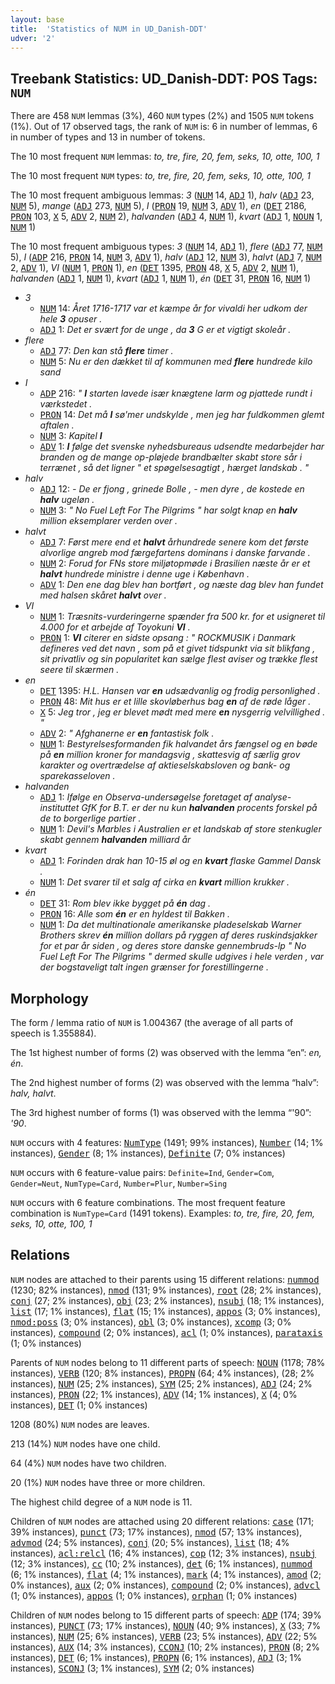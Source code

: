 ```yaml
---
layout: base
title:  'Statistics of NUM in UD_Danish-DDT'
udver: '2'
---
```


## Treebank Statistics: UD_Danish-DDT: POS Tags: `NUM`

There are 458 `NUM` lemmas (3%), 460 `NUM` types (2%) and 1505 `NUM` tokens (1%).
Out of 17 observed tags, the rank of `NUM` is: 6 in number of lemmas, 6 in number of types and 13 in number of tokens.

The 10 most frequent `NUM` lemmas: <em>to, tre, fire, 20, fem, seks, 10, otte, 100, 1</em>

The 10 most frequent `NUM` types:  <em>to, tre, fire, 20, fem, seks, 10, otte, 100, 1</em>

The 10 most frequent ambiguous lemmas: <em>3</em> (<tt><a href="da_ddt-pos-NUM.html">NUM</a></tt> 14, <tt><a href="da_ddt-pos-ADJ.html">ADJ</a></tt> 1), <em>halv</em> (<tt><a href="da_ddt-pos-ADJ.html">ADJ</a></tt> 23, <tt><a href="da_ddt-pos-NUM.html">NUM</a></tt> 5), <em>mange</em> (<tt><a href="da_ddt-pos-ADJ.html">ADJ</a></tt> 273, <tt><a href="da_ddt-pos-NUM.html">NUM</a></tt> 5), <em>I</em> (<tt><a href="da_ddt-pos-PRON.html">PRON</a></tt> 19, <tt><a href="da_ddt-pos-NUM.html">NUM</a></tt> 3, <tt><a href="da_ddt-pos-ADV.html">ADV</a></tt> 1), <em>en</em> (<tt><a href="da_ddt-pos-DET.html">DET</a></tt> 2186, <tt><a href="da_ddt-pos-PRON.html">PRON</a></tt> 103, <tt><a href="da_ddt-pos-X.html">X</a></tt> 5, <tt><a href="da_ddt-pos-ADV.html">ADV</a></tt> 2, <tt><a href="da_ddt-pos-NUM.html">NUM</a></tt> 2), <em>halvanden</em> (<tt><a href="da_ddt-pos-ADJ.html">ADJ</a></tt> 4, <tt><a href="da_ddt-pos-NUM.html">NUM</a></tt> 1), <em>kvart</em> (<tt><a href="da_ddt-pos-ADJ.html">ADJ</a></tt> 1, <tt><a href="da_ddt-pos-NOUN.html">NOUN</a></tt> 1, <tt><a href="da_ddt-pos-NUM.html">NUM</a></tt> 1)

The 10 most frequent ambiguous types:  <em>3</em> (<tt><a href="da_ddt-pos-NUM.html">NUM</a></tt> 14, <tt><a href="da_ddt-pos-ADJ.html">ADJ</a></tt> 1), <em>flere</em> (<tt><a href="da_ddt-pos-ADJ.html">ADJ</a></tt> 77, <tt><a href="da_ddt-pos-NUM.html">NUM</a></tt> 5), <em>I</em> (<tt><a href="da_ddt-pos-ADP.html">ADP</a></tt> 216, <tt><a href="da_ddt-pos-PRON.html">PRON</a></tt> 14, <tt><a href="da_ddt-pos-NUM.html">NUM</a></tt> 3, <tt><a href="da_ddt-pos-ADV.html">ADV</a></tt> 1), <em>halv</em> (<tt><a href="da_ddt-pos-ADJ.html">ADJ</a></tt> 12, <tt><a href="da_ddt-pos-NUM.html">NUM</a></tt> 3), <em>halvt</em> (<tt><a href="da_ddt-pos-ADJ.html">ADJ</a></tt> 7, <tt><a href="da_ddt-pos-NUM.html">NUM</a></tt> 2, <tt><a href="da_ddt-pos-ADV.html">ADV</a></tt> 1), <em>VI</em> (<tt><a href="da_ddt-pos-NUM.html">NUM</a></tt> 1, <tt><a href="da_ddt-pos-PRON.html">PRON</a></tt> 1), <em>en</em> (<tt><a href="da_ddt-pos-DET.html">DET</a></tt> 1395, <tt><a href="da_ddt-pos-PRON.html">PRON</a></tt> 48, <tt><a href="da_ddt-pos-X.html">X</a></tt> 5, <tt><a href="da_ddt-pos-ADV.html">ADV</a></tt> 2, <tt><a href="da_ddt-pos-NUM.html">NUM</a></tt> 1), <em>halvanden</em> (<tt><a href="da_ddt-pos-ADJ.html">ADJ</a></tt> 1, <tt><a href="da_ddt-pos-NUM.html">NUM</a></tt> 1), <em>kvart</em> (<tt><a href="da_ddt-pos-ADJ.html">ADJ</a></tt> 1, <tt><a href="da_ddt-pos-NUM.html">NUM</a></tt> 1), <em>én</em> (<tt><a href="da_ddt-pos-DET.html">DET</a></tt> 31, <tt><a href="da_ddt-pos-PRON.html">PRON</a></tt> 16, <tt><a href="da_ddt-pos-NUM.html">NUM</a></tt> 1)


* <em>3</em>
  * <tt><a href="da_ddt-pos-NUM.html">NUM</a></tt> 14: <em>Året 1716-1717 var et kæmpe år for vivaldi her udkom der hele <b>3</b> opuser .</em>
  * <tt><a href="da_ddt-pos-ADJ.html">ADJ</a></tt> 1: <em>Det er svært for de unge , da <b>3</b> G er et vigtigt skoleår .</em>
* <em>flere</em>
  * <tt><a href="da_ddt-pos-ADJ.html">ADJ</a></tt> 77: <em>Den kan stå <b>flere</b> timer .</em>
  * <tt><a href="da_ddt-pos-NUM.html">NUM</a></tt> 5: <em>Nu er den dækket til af kommunen med <b>flere</b> hundrede kilo sand</em>
* <em>I</em>
  * <tt><a href="da_ddt-pos-ADP.html">ADP</a></tt> 216: <em>" <b>I</b> starten lavede især knægtene larm og pjattede rundt i værkstedet .</em>
  * <tt><a href="da_ddt-pos-PRON.html">PRON</a></tt> 14: <em>Det må <b>I</b> sø'mer undskylde , men jeg har fuldkommen glemt aftalen .</em>
  * <tt><a href="da_ddt-pos-NUM.html">NUM</a></tt> 3: <em>Kapitel <b>I</b></em>
  * <tt><a href="da_ddt-pos-ADV.html">ADV</a></tt> 1: <em><b>I</b> følge det svenske nyhedsbureaus udsendte medarbejder har branden og de mange op-pløjede brandbælter skabt store sår i terrænet , så det ligner " et spøgelsesagtigt , hærget landskab . "</em>
* <em>halv</em>
  * <tt><a href="da_ddt-pos-ADJ.html">ADJ</a></tt> 12: <em>- De er fjong , grinede Bolle , - men dyre , de kostede en <b>halv</b> ugeløn .</em>
  * <tt><a href="da_ddt-pos-NUM.html">NUM</a></tt> 3: <em>" No Fuel Left For The Pilgrims " har solgt knap en <b>halv</b> million eksemplarer verden over .</em>
* <em>halvt</em>
  * <tt><a href="da_ddt-pos-ADJ.html">ADJ</a></tt> 7: <em>Først mere end et <b>halvt</b> århundrede senere kom det første alvorlige angreb mod færgefartens dominans i danske farvande .</em>
  * <tt><a href="da_ddt-pos-NUM.html">NUM</a></tt> 2: <em>Forud for FNs store miljøtopmøde i Brasilien næste år er et <b>halvt</b> hundrede ministre i denne uge i København .</em>
  * <tt><a href="da_ddt-pos-ADV.html">ADV</a></tt> 1: <em>Den ene dag blev han bortført , og næste dag blev han fundet med halsen skåret <b>halvt</b> over .</em>
* <em>VI</em>
  * <tt><a href="da_ddt-pos-NUM.html">NUM</a></tt> 1: <em>Træsnits-vurderingerne spænder fra 500 kr. for et usigneret til 4.000 for et arbejde af Toyokuni <b>VI</b> .</em>
  * <tt><a href="da_ddt-pos-PRON.html">PRON</a></tt> 1: <em><b>VI</b> citerer en sidste opsang : " ROCKMUSIK i Danmark defineres ved det navn , som på et givet tidspunkt via sit blikfang , sit privatliv og sin popularitet kan sælge flest aviser og trække flest seere til skærmen .</em>
* <em>en</em>
  * <tt><a href="da_ddt-pos-DET.html">DET</a></tt> 1395: <em>H.L. Hansen var <b>en</b> udsædvanlig og frodig personlighed .</em>
  * <tt><a href="da_ddt-pos-PRON.html">PRON</a></tt> 48: <em>Mit hus er et lille skovløberhus bag <b>en</b> af de røde låger .</em>
  * <tt><a href="da_ddt-pos-X.html">X</a></tt> 5: <em>Jeg tror , jeg er blevet mødt med mere <b>en</b> nysgerrig velvillighed . "</em>
  * <tt><a href="da_ddt-pos-ADV.html">ADV</a></tt> 2: <em>" Afghanerne er <b>en</b> fantastisk folk .</em>
  * <tt><a href="da_ddt-pos-NUM.html">NUM</a></tt> 1: <em>Bestyrelsesformanden fik halvandet års fængsel og en bøde på <b>en</b> million kroner for mandagsvig , skattesvig af særlig grov karakter og overtrædelse af aktieselskabsloven og bank- og sparekasseloven .</em>
* <em>halvanden</em>
  * <tt><a href="da_ddt-pos-ADJ.html">ADJ</a></tt> 1: <em>Ifølge en Observa-undersøgelse foretaget af analyse-instituttet GfK for B.T. er der nu kun <b>halvanden</b> procents forskel på de to borgerlige partier .</em>
  * <tt><a href="da_ddt-pos-NUM.html">NUM</a></tt> 1: <em>Devil's Marbles i Australien er et landskab af store stenkugler skabt gennem <b>halvanden</b> milliard år</em>
* <em>kvart</em>
  * <tt><a href="da_ddt-pos-ADJ.html">ADJ</a></tt> 1: <em>Forinden drak han 10-15 øl og en <b>kvart</b> flaske Gammel Dansk .</em>
  * <tt><a href="da_ddt-pos-NUM.html">NUM</a></tt> 1: <em>Det svarer til et salg af cirka en <b>kvart</b> million krukker .</em>
* <em>én</em>
  * <tt><a href="da_ddt-pos-DET.html">DET</a></tt> 31: <em>Rom blev ikke bygget på <b>én</b> dag .</em>
  * <tt><a href="da_ddt-pos-PRON.html">PRON</a></tt> 16: <em>Alle som <b>én</b> er en hyldest til Bakken .</em>
  * <tt><a href="da_ddt-pos-NUM.html">NUM</a></tt> 1: <em>Da det multinationale amerikanske pladeselskab Warner Brothers skrev <b>én</b> million dollars på ryggen af deres ruskindsjakker for et par år siden , og deres store danske gennembruds-lp " No Fuel Left For The Pilgrims " dermed skulle udgives i hele verden , var der bogstaveligt talt ingen grænser for forestillingerne .</em>

## Morphology

The form / lemma ratio of `NUM` is 1.004367 (the average of all parts of speech is 1.355884).

The 1st highest number of forms (2) was observed with the lemma “en”: <em>en, én</em>.

The 2nd highest number of forms (2) was observed with the lemma “halv”: <em>halv, halvt</em>.

The 3rd highest number of forms (1) was observed with the lemma “'90”: <em>'90</em>.

`NUM` occurs with 4 features: <tt><a href="da_ddt-feat-NumType.html">NumType</a></tt> (1491; 99% instances), <tt><a href="da_ddt-feat-Number.html">Number</a></tt> (14; 1% instances), <tt><a href="da_ddt-feat-Gender.html">Gender</a></tt> (8; 1% instances), <tt><a href="da_ddt-feat-Definite.html">Definite</a></tt> (7; 0% instances)

`NUM` occurs with 6 feature-value pairs: `Definite=Ind`, `Gender=Com`, `Gender=Neut`, `NumType=Card`, `Number=Plur`, `Number=Sing`

`NUM` occurs with 6 feature combinations.
The most frequent feature combination is `NumType=Card` (1491 tokens).
Examples: <em>to, tre, fire, 20, fem, seks, 10, otte, 100, 1</em>


## Relations

`NUM` nodes are attached to their parents using 15 different relations: <tt><a href="da_ddt-dep-nummod.html">nummod</a></tt> (1230; 82% instances), <tt><a href="da_ddt-dep-nmod.html">nmod</a></tt> (131; 9% instances), <tt><a href="da_ddt-dep-root.html">root</a></tt> (28; 2% instances), <tt><a href="da_ddt-dep-conj.html">conj</a></tt> (27; 2% instances), <tt><a href="da_ddt-dep-obj.html">obj</a></tt> (23; 2% instances), <tt><a href="da_ddt-dep-nsubj.html">nsubj</a></tt> (18; 1% instances), <tt><a href="da_ddt-dep-list.html">list</a></tt> (17; 1% instances), <tt><a href="da_ddt-dep-flat.html">flat</a></tt> (15; 1% instances), <tt><a href="da_ddt-dep-appos.html">appos</a></tt> (3; 0% instances), <tt><a href="da_ddt-dep-nmod-poss.html">nmod:poss</a></tt> (3; 0% instances), <tt><a href="da_ddt-dep-obl.html">obl</a></tt> (3; 0% instances), <tt><a href="da_ddt-dep-xcomp.html">xcomp</a></tt> (3; 0% instances), <tt><a href="da_ddt-dep-compound.html">compound</a></tt> (2; 0% instances), <tt><a href="da_ddt-dep-acl.html">acl</a></tt> (1; 0% instances), <tt><a href="da_ddt-dep-parataxis.html">parataxis</a></tt> (1; 0% instances)

Parents of `NUM` nodes belong to 11 different parts of speech: <tt><a href="da_ddt-pos-NOUN.html">NOUN</a></tt> (1178; 78% instances), <tt><a href="da_ddt-pos-VERB.html">VERB</a></tt> (120; 8% instances), <tt><a href="da_ddt-pos-PROPN.html">PROPN</a></tt> (64; 4% instances),  (28; 2% instances), <tt><a href="da_ddt-pos-NUM.html">NUM</a></tt> (25; 2% instances), <tt><a href="da_ddt-pos-SYM.html">SYM</a></tt> (25; 2% instances), <tt><a href="da_ddt-pos-ADJ.html">ADJ</a></tt> (24; 2% instances), <tt><a href="da_ddt-pos-PRON.html">PRON</a></tt> (22; 1% instances), <tt><a href="da_ddt-pos-ADV.html">ADV</a></tt> (14; 1% instances), <tt><a href="da_ddt-pos-X.html">X</a></tt> (4; 0% instances), <tt><a href="da_ddt-pos-DET.html">DET</a></tt> (1; 0% instances)

1208 (80%) `NUM` nodes are leaves.

213 (14%) `NUM` nodes have one child.

64 (4%) `NUM` nodes have two children.

20 (1%) `NUM` nodes have three or more children.

The highest child degree of a `NUM` node is 11.

Children of `NUM` nodes are attached using 20 different relations: <tt><a href="da_ddt-dep-case.html">case</a></tt> (171; 39% instances), <tt><a href="da_ddt-dep-punct.html">punct</a></tt> (73; 17% instances), <tt><a href="da_ddt-dep-nmod.html">nmod</a></tt> (57; 13% instances), <tt><a href="da_ddt-dep-advmod.html">advmod</a></tt> (24; 5% instances), <tt><a href="da_ddt-dep-conj.html">conj</a></tt> (20; 5% instances), <tt><a href="da_ddt-dep-list.html">list</a></tt> (18; 4% instances), <tt><a href="da_ddt-dep-acl-relcl.html">acl:relcl</a></tt> (16; 4% instances), <tt><a href="da_ddt-dep-cop.html">cop</a></tt> (12; 3% instances), <tt><a href="da_ddt-dep-nsubj.html">nsubj</a></tt> (12; 3% instances), <tt><a href="da_ddt-dep-cc.html">cc</a></tt> (10; 2% instances), <tt><a href="da_ddt-dep-det.html">det</a></tt> (6; 1% instances), <tt><a href="da_ddt-dep-nummod.html">nummod</a></tt> (6; 1% instances), <tt><a href="da_ddt-dep-flat.html">flat</a></tt> (4; 1% instances), <tt><a href="da_ddt-dep-mark.html">mark</a></tt> (4; 1% instances), <tt><a href="da_ddt-dep-amod.html">amod</a></tt> (2; 0% instances), <tt><a href="da_ddt-dep-aux.html">aux</a></tt> (2; 0% instances), <tt><a href="da_ddt-dep-compound.html">compound</a></tt> (2; 0% instances), <tt><a href="da_ddt-dep-advcl.html">advcl</a></tt> (1; 0% instances), <tt><a href="da_ddt-dep-appos.html">appos</a></tt> (1; 0% instances), <tt><a href="da_ddt-dep-orphan.html">orphan</a></tt> (1; 0% instances)

Children of `NUM` nodes belong to 15 different parts of speech: <tt><a href="da_ddt-pos-ADP.html">ADP</a></tt> (174; 39% instances), <tt><a href="da_ddt-pos-PUNCT.html">PUNCT</a></tt> (73; 17% instances), <tt><a href="da_ddt-pos-NOUN.html">NOUN</a></tt> (40; 9% instances), <tt><a href="da_ddt-pos-X.html">X</a></tt> (33; 7% instances), <tt><a href="da_ddt-pos-NUM.html">NUM</a></tt> (25; 6% instances), <tt><a href="da_ddt-pos-VERB.html">VERB</a></tt> (23; 5% instances), <tt><a href="da_ddt-pos-ADV.html">ADV</a></tt> (22; 5% instances), <tt><a href="da_ddt-pos-AUX.html">AUX</a></tt> (14; 3% instances), <tt><a href="da_ddt-pos-CCONJ.html">CCONJ</a></tt> (10; 2% instances), <tt><a href="da_ddt-pos-PRON.html">PRON</a></tt> (8; 2% instances), <tt><a href="da_ddt-pos-DET.html">DET</a></tt> (6; 1% instances), <tt><a href="da_ddt-pos-PROPN.html">PROPN</a></tt> (6; 1% instances), <tt><a href="da_ddt-pos-ADJ.html">ADJ</a></tt> (3; 1% instances), <tt><a href="da_ddt-pos-SCONJ.html">SCONJ</a></tt> (3; 1% instances), <tt><a href="da_ddt-pos-SYM.html">SYM</a></tt> (2; 0% instances)

